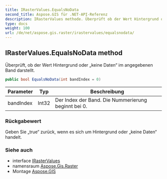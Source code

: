 ```yaml
---
title: IRasterValues.EqualsNoData
second_title: Aspose.GIS für .NET-API-Referenz
description: IRasterValues methode. Überprüft ob der Wert Hintergrund oder keine Daten im angegebenen Band darstellt.
type: docs
weight: 100
url: /de/net/aspose.gis.raster/irastervalues/equalsnodata/
---
```

## IRasterValues.EqualsNoData method

Überprüft, ob der Wert Hintergrund oder „keine Daten“ im angegebenen Band darstellt.

```csharp
public bool EqualsNoData(int bandIndex = 0)
```

| Parameter | Typ | Beschreibung |
| --- | --- | --- |
| bandIndex | Int32 | Der Index der Band. Die Nummerierung beginnt bei 0. |

### Rückgabewert

Geben Sie „true“ zurück, wenn es sich um Hintergrund oder „keine Daten“ handelt.

### Siehe auch

* interface [IRasterValues](../)
* namensraum [Aspose.Gis.Raster](../../irastervalues/)
* Montage [Aspose.GIS](../../../)


